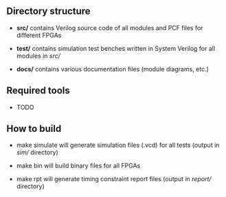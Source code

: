 ## Directory structure

* **src/** contains Verilog source code of all modules and PCF files for different FPGAs

* **test/** contains simulation test benches written in System Verilog for all modules in *src/*

* **docs/** contains various documentation files (module diagrams, etc.)

## Required tools

* TODO

## How to build

- make simulate will generate simulation files (.vcd) for all tests (output in *sim/* directory)

- make bin will build binary files for all FPGAs

* make rpt will generate timing constraint report files (output in *report/* directory)
